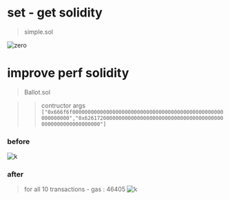 
# set - get solidity

> simple.sol

![zero](https://github.com/alienflip/zku/blob/main/week_0/Screenshot%20(16).png)

# improve perf solidity

> Ballot.sol

>> contructor args `["0x666f6f0000000000000000000000000000000000000000000000000000000000","0x6261720000000000000000000000000000000000000000000000000000000000"]`

### before

![k](https://github.com/alienflip/zku/blob/main/week_0/Screenshot%20(18).png)

### after
> for all 10 transactions - gas : 46405 
![k](https://github.com/alienflip/zku/blob/main/week_0/Screenshot%20(24).png)
